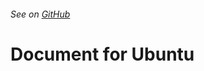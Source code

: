 ###### See on [GitHub](https://github.com/YutoMizutani/OneLinersDoc/blob/master/ssh/en/ubuntu.md)

# Document for Ubuntu